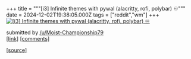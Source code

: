 +++
title = """[i3] Infinite themes with pywal (alacritty, rofi, polybar) ♾️"""
date = 2024-12-02T19:38:05.000Z
tags = ["reddit","wm"]
+++
[![[i3] Infinite themes with pywal (alacritty, rofi, polybar) ♾️](https://b.thumbs.redditmedia.com/lThqyDfyRPGF8wg9FYXSHKZPm-IBXfpmVNlGO5Zly2k.jpg "[i3] Infinite themes with pywal (alacritty, rofi, polybar) ♾️")](https://www.reddit.com/r/unixporn/comments/1h53mgz/i3_infinite_themes_with_pywal_alacritty_rofi/)

submitted by [/u/Moist-Championship79](https://www.reddit.com/user/Moist-Championship79)  
[\[link\]](https://www.reddit.com/gallery/1h53mgz) [\[comments\]](https://www.reddit.com/r/unixporn/comments/1h53mgz/i3_infinite_themes_with_pywal_alacritty_rofi/)

[[source]](https://www.reddit.com/r/unixporn/comments/1h53mgz/i3_infinite_themes_with_pywal_alacritty_rofi/)
